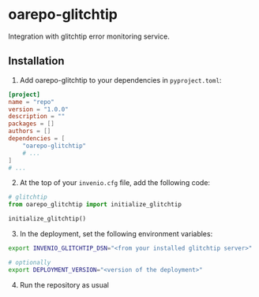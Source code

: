 # oarepo-glitchtip

Integration with glitchtip error monitoring service.

## Installation

1. Add oarepo-glitchtip to your dependencies in `pyproject.toml`:

```toml
[project]
name = "repo"
version = "1.0.0"
description = ""
packages = []
authors = []
dependencies = [
    "oarepo-glitchtip"
    # ...
]
# ...
```

2. At the top of your `invenio.cfg` file, add the following code:

```python
# glitchtip
from oarepo_glitchtip import initialize_glitchtip

initialize_glitchtip()
```

3. In the deployment, set the following environment variables:

```bash
export INVENIO_GLITCHTIP_DSN="<from your installed glitchtip server>"

# optionally
export DEPLOYMENT_VERSION="<version of the deployment>"
```

4. Run the repository as usual